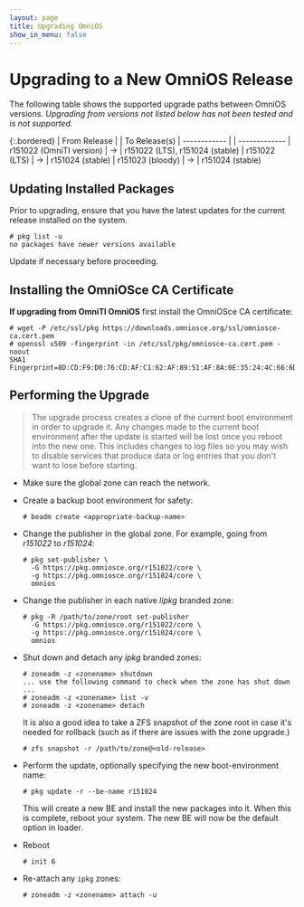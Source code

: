 ```yaml
---
layout: page
title: Upgrading OmniOS
show_in_menu: false
---
```


# Upgrading to a New OmniOS Release

The following table shows the supported upgrade paths between OmniOS versions.
_Upgrading from versions not listed below has not been tested and is
not supported._

{:.bordered}
| From Release			| 	 	| To Release(s)
| ------------			|		| -------------
| r151022 (OmniTI version)	| &#8594;	| r151022 (LTS), r151024 (stable)
| r151022 (LTS)			| &#8594;	| r151024 (stable)
| r151023 (bloody)		| &#8594;	| r151024 (stable)

## Updating Installed Packages

Prior to upgrading, ensure that you have the latest updates for the
current release installed on the system.

```
# pkg list -u
no packages have newer versions available
```

Update if necessary before proceeding.

## Installing the OmniOSce CA Certificate

**If upgrading from OmniTI OmniOS** first install the OmniOSce CA certificate:

```
# wget -P /etc/ssl/pkg https://downloads.omniosce.org/ssl/omniosce-ca.cert.pem
# openssl x509 -fingerprint -in /etc/ssl/pkg/omniosce-ca.cert.pem -noout
SHA1 Fingerprint=8D:CD:F9:D0:76:CD:AF:C1:62:AF:89:51:AF:8A:0E:35:24:4C:66:6D
```

## Performing the Upgrade

> The upgrade process creates a clone of the current boot environment in order
  to upgrade it. Any changes made to the current boot environment after the
  update is started will be lost once you reboot into the new one. This
  includes changes to log files so you may wish to disable services that
  produce data or log entries that you don't want to lose before starting.

* Make sure the global zone can reach the network.

* Create a backup boot environment for safety:
  ```
  # beadm create <appropriate-backup-name>
  ```

* Change the publisher in the global zone.
  For example, going from _r151022_ to _r151024_:
  ```
  # pkg set-publisher \
    -G https://pkg.omniosce.org/r151022/core \
    -g https://pkg.omniosce.org/r151024/core \
    omnios
  ```

* Change the publisher in each native _lipkg_ branded zone:
  ```
  # pkg -R /path/to/zone/root set-publisher 
    -G https://pkg.omniosce.org/r151022/core \
    -g https://pkg.omniosce.org/r151024/core \
    omnios
  ```

* Shut down and detach any _ipkg_ branded zones:
  ```
  # zoneadm -z <zonename> shutdown
  ... use the following command to check when the zone has shut down ...
  # zoneadm -z <zonename> list -v
  # zoneadm -z <zonename> detach
  ```
  It is also a good idea to take a ZFS snapshot of the zone root in
  case it's needed for rollback (such as if there are issues with the zone
  upgrade.) 
  ```
  # zfs snapshot -r /path/to/zone@<old-release>
  ```

* Perform the update, optionally specifying the new boot-environment name:
  ```
  # pkg update -r --be-name r151024
  ```
  This will create a new BE and install the new packages into it. When this
  is complete, reboot your system. The new BE will now be the default
  option in loader.

* Reboot
  ```
  # init 6
  ```

* Re-attach any `ipkg` zones:
  ```
  # zoneadm -z <zonename> attach -u
  ```


